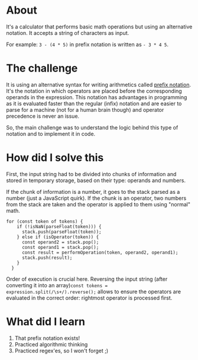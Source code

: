 # About
It's a calculator that performs basic math operations but using an alternative notation. It accepts a string of characters as input.

For example:
`3 - (4 * 5)` in prefix notation is written as `- 3 * 4 5`.

# The challenge
It is using an alternative syntax for writing arithmetics called [prefix notation](https://en.wikipedia.org/wiki/Polish_notation). It's the notation in which operators are placed before the corresponding operands in the expression.
This notation has advantages in programming as it is evaluated faster than the regular (infix) notation and are easier to parse for a machine (not for a human brain though) and operator precedence is never an issue.

So, the main challenge was to understand the logic behind this type of notation and to implement it in code.

# How did I solve this
First, the input string had to be divided into chunks of information and stored in temporary storage, based on their type: operands and numbers.

If the chunk of information is a number, it goes to the stack parsed as a number (just a JavaScript quirk). If the chunk is an operator, two numbers from the stack are taken and the operator is applied to them using "normal" math.

```
for (const token of tokens) {
    if (!isNaN(parseFloat(token))) {
      stack.push(parseFloat(token));
    } else if (isOperator(token)) {
      const operand2 = stack.pop();
      const operand1 = stack.pop();
      const result = performOperation(token, operand2, operand1);
      stack.push(result);
    }
  }
```

Order of execution is crucial here. Reversing the input string (after converting it into an array)`const tokens = expression.split(/\s+/).reverse();` allows to ensure the operators are evaluated in the correct order: rightmost operator is processed first.

# What did I learn
1) That prefix notation exists!
2) Practiced algorithmic thinking
3) Practiced regex'es, so I won't forget ;)